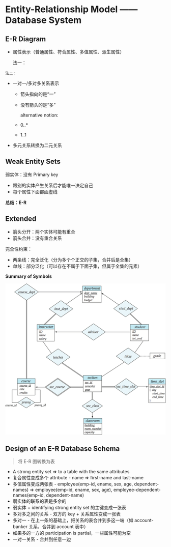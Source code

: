 # Entity-Relationship Model —— Database System

## E-R Diagram

* 属性表示（普通属性、符合属性、多值属性、派生属性）

    法一：
<!-- 两张图 -->
    法二：


* 一对一/多对多关系表示
  * 箭头指向的是“一”
  * 没有箭头的是“多”

    alternative notion: 
  * 0..* 
  * 1..1


* 多元关系转换为二元关系


## Weak Entity Sets

弱实体：没有 Primary key

* 跟别的实体产生关系后才能唯一决定自己
* 每个属性下面都画虚线

<!-- 课程的例子 -->

<!-- 借款账户还款的例子 -->


**总结：E-R**

## Extended

* 箭头分开：两个实体可能有重合
* 箭头合并：没有重合关系


完全性约束：

* 两条线：完全泛化（分为多个个正交的子集，合并后是全集）
* 单线：部分泛化（可以存在不属于下面子集，但属于全集的元素）


<!-- 一个例子 -->

**Summary of Symbols**

![alt text](image-16.png)


## Design of an E-R Database Schema

> 将 E-R 图转换为表

* A strong entity set  => to a table with the same attributes
* 复合属性变成多个 attribute - name => first-name and last-name
* 多值属性变成两张表 - employee(emp-id, ename, sex, age, dependent-names) => employee(emp-id, ename, sex, age), employee-dependent-names(emp-id, dependent-name)
* 弱实体的联系的表是多余的
* 弱实体 + identifying strong entity set 的主键变成一张表
* 多对多之间的关系 - 双方的 key + 关系属性变成一张表
* 多对一 - 在上一条的基础上，把关系的表合并到多这一端（如 account-banker 关系，合并到 account 表中）
* 如果多的一方的 participation is partial，一些属性可能为空
* 一对一关系 - 合并到任意一边
